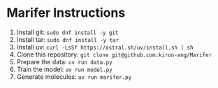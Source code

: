 # Marifer Instructions
1. Install git: ``sudo dnf install -y git``
2. Install tar: ``sudo dnf install -y tar``
3. Install uv: ``curl -LsSf https://astral.sh/uv/install.sh | sh``
4. Clone this repository: ``git clone git@github.com:kiron-ang/Marifer``
5. Prepare the data: ``uv run data.py``
6. Train the model: ``uv run model.py``
7. Generate molecules: ``uv run marifer.py``